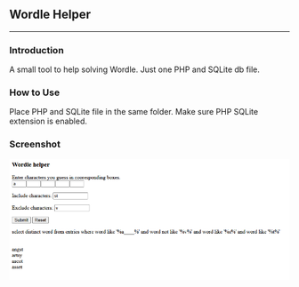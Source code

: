 ## Wordle Helper

---

### Introduction

A small tool to help solving Wordle. Just one PHP and SQLite db file.

### How to Use

Place PHP and SQLite file in the same folder.
Make sure PHP SQLite extension is enabled.

### Screenshot

![Screenshot](Screen.png)
